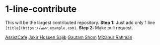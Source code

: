# 1-line-contribute
This will be the largest contributed repository. **Step 1:** Just add only 1 line `[title](https://www.example.com)`. **Step 2:** Make pull request.

[AssistCafe](https://assistcafe.com)
[Jakir Hossen Sajib](https://jshossen.com)
[Gautam Shom](http://gautam-kumar.me)
[Mizanur Rahman](https://portfolio-mizan.vercel.app)
